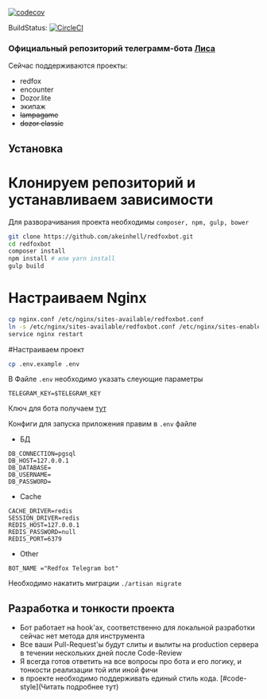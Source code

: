 [![codecov](https://codecov.io/gh/akeinhell/redfoxbot/branch/master/graph/badge.svg)](https://codecov.io/gh/akeinhell/redfoxbot)

BuildStatus: [![CircleCI](https://circleci.com/gh/akeinhell/redfoxbot/tree/master.svg?style=svg)](https://circleci.com/gh/akeinhell/redfoxbot/tree/master)

### Официальный репозиторий телеграмм-бота [Лиса](https://redfoxbot.ru)

Сейчас поддерживаются проекты:
- redfox
- encounter
- Dozor.lite
- экипаж
- ~~lampagame~~
- ~~dozor classic~~


## Установка
# Клонируем репозиторий и устанавливаем зависимости
Для разворачивания проекта необходимы `composer, npm, gulp, bower`

```bash
git clone https://github.com/akeinhell/redfoxbot.git
cd redfoxbot
composer install
npm install # или yarn install
gulp build
```

# Настраиваем Nginx
```bash
cp nginx.conf /etc/nginx/sites-available/redfoxbot.conf
ln -s /etc/nginx/sites-available/redfoxbot.conf /etc/nginx/sites-enabled/redfoxbot.conf
service nginx restart
```

#Настраиваем проект
```bash
cp .env.example .env
```

В Файле `.env` необходимо указать слеующие параметры
```
TELEGRAM_KEY=$TELEGRAM_KEY
```
Ключ для бота получаем [тут](https://core.telegram.org/bots#6-botfather)

Конфиги для запуска приложения правим в `.env` файле
- БД
```
DB_CONNECTION=pgsql
DB_HOST=127.0.0.1
DB_DATABASE=
DB_USERNAME=
DB_PASSWORD=
```

- Cache
```
CACHE_DRIVER=redis
SESSION_DRIVER=redis
REDIS_HOST=127.0.0.1
REDIS_PASSWORD=null
REDIS_PORT=6379
```

- Other
```
BOT_NAME ="Redfox Telegram bot"
```

Необходимо накатить миграции
`./artisan migrate`

## Разработка и тонкости проекта
- Бот работает на hook'ах, соответственно для локальной разработки сейчас нет метода для инструмента
- Все ваши Pull-Request'ы будут слиты и вылиты на production сервера в течении нескольких дней после Сode-Review
- Я всегда готов ответить на все вопросы про бота и его логику, и тонкости реализации той или иной фичи
- в проекте необходимо поддерживать единый стиль кода. [#code-style](Читать подробнее тут)
